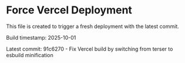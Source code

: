 # Force Vercel Deployment

This file is created to trigger a fresh deployment with the latest commit.

Build timestamp: 2025-10-01

Latest commit: 91c6270 - Fix Vercel build by switching from terser to esbuild minification